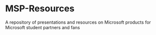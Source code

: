 # MSP-Resources
A repository of presentations and resources on Microsoft products for Microsoft student partners and fans
